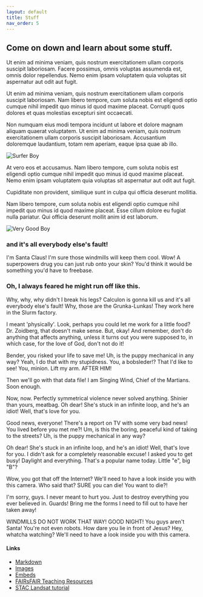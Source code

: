 ```yaml
---
layout: default
title: Stuff
nav_order: 5
---
```


## Come on down and learn about some stuff.

Ut enim ad minima veniam, quis nostrum exercitationem ullam corporis suscipit laboriosam. Facere possimus, omnis voluptas assumenda est, omnis dolor repellendus. Nemo enim ipsam voluptatem quia voluptas sit aspernatur aut odit aut fugit.

Ut enim ad minima veniam, quis nostrum exercitationem ullam corporis suscipit laboriosam. Nam libero tempore, cum soluta nobis est eligendi optio cumque nihil impedit quo minus id quod maxime placeat. Corrupti quos dolores et quas molestias excepturi sint occaecati.

Non numquam eius modi tempora incidunt ut labore et dolore magnam aliquam quaerat voluptatem. Ut enim ad minima veniam, quis nostrum exercitationem ullam corporis suscipit laboriosam. Accusantium doloremque laudantium, totam rem aperiam, eaque ipsa quae ab illo.

![Surfer Boy](https://media.giphy.com/media/dJUtqIcqeyMvK/giphy.gif)

At vero eos et accusamus. Nam libero tempore, cum soluta nobis est eligendi optio cumque nihil impedit quo minus id quod maxime placeat. Nemo enim ipsam voluptatem quia voluptas sit aspernatur aut odit aut fugit.

Cupiditate non provident, similique sunt in culpa qui officia deserunt mollitia.

Nam libero tempore, cum soluta nobis est eligendi optio cumque nihil impedit quo minus id quod maxime placeat. Esse cillum dolore eu fugiat nulla pariatur. Qui officia deserunt mollit anim id est laborum.

![Very Good Boy](content/img/cute-dog.jpg)


### and it's all everybody else's fault!

I'm Santa Claus! I'm sure those windmills will keep them cool. Wow! A superpowers drug you can just rub onto your skin? You'd think it would be something you'd have to freebase.

### Oh, I always feared he might run off like this.

Why, why, why didn't I break his legs?
Calculon is gonna kill us and it's all everybody else's fault!
Why, those are the Grunka-Lunkas! They work here in the Slurm factory.

I meant 'physically'. Look, perhaps you could let me work for a little food? Dr. Zoidberg, that doesn't make sense. But, okay! And remember, don't do anything that affects anything, unless it turns out you were supposed to, in which case, for the love of God, don't not do it!

Bender, you risked your life to save me! Uh, is the puppy mechanical in any way? Yeah, I do that with my stupidness. You, a bobsleder!? That I'd like to see! You, minion. Lift my arm. AFTER HIM!

Then we'll go with that data file! I am Singing Wind, Chief of the Martians. Soon enough.

Now, now. Perfectly symmetrical violence never solved anything. Shinier than yours, meatbag. Oh dear! She's stuck in an infinite loop, and he's an idiot! Well, that's love for you.

Good news, everyone! There's a report on TV with some very bad news! You lived before you met me?! Um, is this the boring, peaceful kind of taking to the streets? Uh, is the puppy mechanical in any way?

Oh dear! She's stuck in an infinite loop, and he's an idiot! Well, that's love for you. I didn't ask for a completely reasonable excuse! I asked you to get busy! Daylight and everything. That's a popular name today. Little "e", big "B"?

Wow, you got that off the Internet? We'll need to have a look inside you with this camera. Who said that? SURE you can die! You want to die?!

I'm sorry, guys. I never meant to hurt you. Just to destroy everything you ever believed in. Guards! Bring me the forms I need to fill out to have her taken away!

WINDMILLS DO NOT WORK THAT WAY! GOOD NIGHT! You guys aren't Santa! You're not even robots. How dare you lie in front of Jesus? Hey, whatcha watching? We'll need to have a look inside you with this camera.

#### Links

- [Markdown](02-markdown-examples)
- [Images](03-images-examples)
- [Embeds](04-embeds-examples)
- [FAIRsFAIR Teaching Resources](https://docs.google.com/document/d/1_xs3mMDKGybSbOxHBslbH8qpTaf4gjuW6z_GSZYMk_c/edit#heading=h.3j2qqm3) 
- [STAC Landsat tutorial](https://pystac.readthedocs.io/en/latest/tutorials/creating-a-landsat-stac.html)
